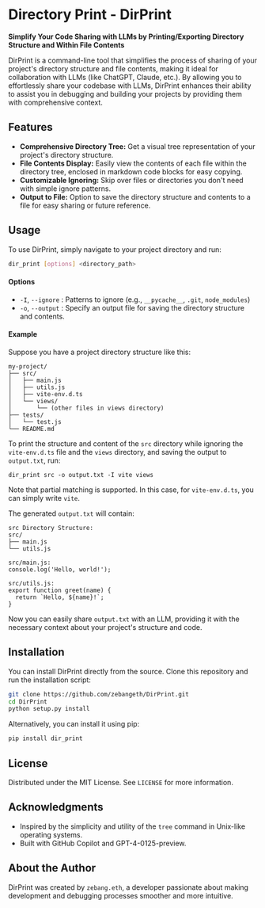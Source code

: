 # Directory Print - DirPrint

**Simplify Your Code Sharing with LLMs by Printing/Exporting Directory Structure and Within File Contents**

DirPrint is a command-line tool that simplifies the process of sharing of your project's directory structure and file contents, making it ideal for collaboration with LLMs (like ChatGPT, Claude, etc.). By allowing you to effortlessly share your codebase with LLMs, DirPrint enhances their ability to assist you in debugging and building your projects by providing them with comprehensive context.

## Features

- **Comprehensive Directory Tree:** Get a visual tree representation of your project's directory structure.
- **File Contents Display:** Easily view the contents of each file within the directory tree, enclosed in markdown code blocks for easy copying.
- **Customizable Ignoring:** Skip over files or directories you don't need with simple ignore patterns.
- **Output to File:** Option to save the directory structure and contents to a file for easy sharing or future reference.

## Usage

To use DirPrint, simply navigate to your project directory and run:

```bash
dir_print [options] <directory_path>
```

#### Options

- `-I`, `--ignore` : Patterns to ignore (e.g., `__pycache__`, `.git`, `node_modules`)
- `-o`, `--output` : Specify an output file for saving the directory structure and contents.

#### Example

Suppose you have a project directory structure like this:

```
my-project/
├── src/
│   ├── main.js
│   ├── utils.js
│   ├── vite-env.d.ts
│   └── views/
│       └── (other files in views directory)
├── tests/
│   └── test.js
└── README.md
```

To print the structure and content of the `src` directory while ignoring the `vite-env.d.ts` file and the `views` directory, and saving the output to `output.txt`, run:

```
dir_print src -o output.txt -I vite views
```

Note that partial matching is supported. In this case, for `vite-env.d.ts`, you can simply write `vite`.

The generated `output.txt` will contain:

```
src Directory Structure:
src/
├── main.js
└── utils.js

src/main.js:
console.log('Hello, world!');

src/utils.js:
export function greet(name) {
  return `Hello, ${name}!`;
}
```

Now you can easily share `output.txt` with an LLM, providing it with the necessary context about your project's structure and code.

## Installation

You can install DirPrint directly from the source. Clone this repository and run the installation script:

```bash
git clone https://github.com/zebangeth/DirPrint.git
cd DirPrint
python setup.py install
```

Alternatively, you can install it using pip:

```bash
pip install dir_print
```

## License

Distributed under the MIT License. See `LICENSE` for more information.

## Acknowledgments

- Inspired by the simplicity and utility of the `tree` command in Unix-like operating systems.
- Built with GitHub Copilot and GPT-4-0125-preview.

## About the Author

DirPrint was created by `zebang.eth`, a developer passionate about making development and debugging processes smoother and more intuitive. 
